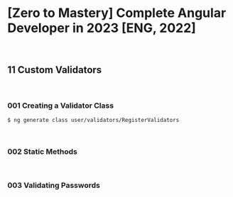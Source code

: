 # [Zero to Mastery] Complete Angular Developer in 2023 [ENG, 2022]

<br/>

## 11 Custom Validators

<br/>

### 001 Creating a Validator Class

```
$ ng generate class user/validators/RegisterValidators
```

<br/>

### 002 Static Methods

<br/>

### 003 Validating Passwords
